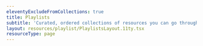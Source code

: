 ```yaml
---
eleventyExcludeFromCollections: true
title: Playlists
subtitle: 'Curated, ordered collections of resources you can go through in a sitting.'
layout: resources/playlist/PlaylistsLayout.11ty.tsx
resourceType: page
---
```


